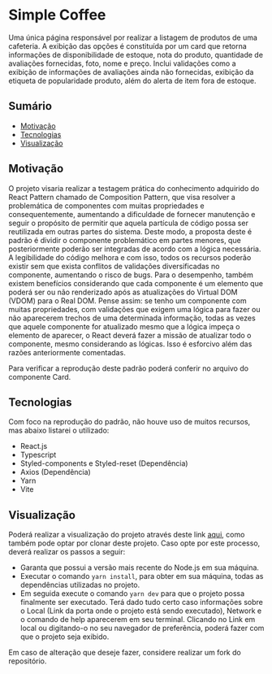 # Simple Coffee

Uma única página responsável por realizar a listagem de produtos de uma cafeteria. A exibição das opções é constituída por um card que retorna informações de disponibilidade de estoque, nota do produto, quantidade de avaliações fornecidas, foto, nome e preço. Inclui validações como a exibição de informações de avaliações ainda não fornecidas, exibição da etiqueta de popularidade produto, além do alerta de item fora de estoque. 

## Sumário 
- [Motivação](#motivação)
- [Tecnologias](#tecnologias)
- [Visualização](#visualização)
  
## Motivação

O projeto visaria realizar a testagem prática do conhecimento adquirido do React Pattern chamado de Composition Pattern, que visa resolver a problemática de componentes com muitas propriedades e consequentemente, aumentando a dificuldade de fornecer manutenção e seguir o propósito de permitir que aquela partícula de código possa ser reutilizada em outras partes do sistema. Deste modo, a proposta deste é padrão é dividir o componente problemático em partes menores, que posteriormente poderão ser integradas de acordo com a lógica necessária. A legibilidade do código melhora e com isso, todos os recursos poderão existir sem que exista conflitos de validações diversificadas no componente, aumentando o risco de bugs. Para o desempenho, também existem benefícios considerando que cada componente é um elemento que poderá ser ou não renderizado após as atualizações do Virtual DOM (VDOM) para o Real DOM. Pense assim: se tenho um componente com muitas propriedades, com validações que exigem uma lógica para fazer ou não aparecerem trechos de uma determinada informação, todas as vezes que aquele componente for atualizado mesmo que a lógica impeça o elemento de aparecer, o React deverá fazer a missão de atualizar todo o componente, mesmo considerando as lógicas. Isso é esforcivo além das razões anteriormente comentadas.

Para verificar a reprodução deste padrão poderá conferir no arquivo do componente Card.

## Tecnologias
Com foco na reprodução do padrão, não houve uso de muitos recursos, mas abaixo listarei o utilizado:
- React.js
- Typescript
- Styled-components e Styled-reset (Dependência)
- Axios (Dependência)
- Yarn
- Vite

## Visualização
Poderá realizar a visualização do projeto através deste link [aqui](https://simple-coffee.vercel.app/), como também pode optar por clonar deste projeto. Caso opte por este processo, deverá realizar os passos a seguir:
- Garanta que possui a versão mais recente do Node.js em sua máquina.
- Executar o comando `yarn install`, para obter em sua máquina, todas as dependências utilizadas no projeto.
- Em seguida execute o comando `yarn dev` para que o projeto possa finalmente ser executado. Terá dado tudo certo caso informações sobre o Local (Link da porta onde o projeto está sendo executado), Network e o comando de help aparecerem em seu terminal. Clicando no Link em local ou digitando-o no seu navegador de preferência, poderá fazer com que o projeto seja exibido.

Em caso de alteração que deseje fazer, considere realizar um fork do repositório.
